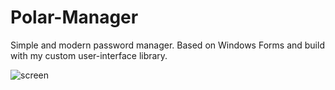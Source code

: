 # Polar-Manager
Simple and modern password manager. Based on Windows Forms and build with my custom user-interface library.

![screen](https://user-images.githubusercontent.com/34581569/40131414-3a5bd97c-593a-11e8-8ec8-1210454285b9.png)
